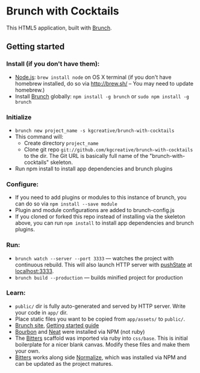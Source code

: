 # Brunch with Cocktails

This HTML5 application, built with [Brunch](http://brunch.io).

## Getting started
### Install (if you don't have them):
* [Node.js](http://nodejs.org): `brew install node` on OS X terminal (if you don't have homebrew installed, do so via http://brew.sh/ – You may need to update homebrew.)
* Install [Brunch](http://brunch.io) globally: `npm install -g brunch` or `sudo npm install -g brunch`

### Initialize
* `brunch new project_name -s kgcreative/brunch-with-cocktails`
* This command will:
  * Create directory `project_name`
  * Clone git repo `git://github.com/kgcreative/brunch-with-cocktails` to the dir. The Git URL is basically full name of the "brunch-with-cocktails" skeleton.
 * Run npm install to install app dependencies and brunch plugins

### Configure:
* If you need to add plugins or modules to this instance of brunch, you can do so via `npm install --save module`
* Plugin and module configurations are added to brunch-config.js
* If you cloned or forked this repo instead of installing via the skeleton above, you can run `npm install` to install app dependencies and brunch plugins.

### Run:
* `brunch watch --server --port 3333` — watches the project with continuous rebuild. This will also launch HTTP server with [pushState](https://developer.mozilla.org/en-US/docs/Web/Guide/API/DOM/Manipulating_the_browser_history) at [localhost:3333](http://localhost:3333).
* `brunch build --production` — builds minified project for production

### Learn:
* `public/` dir is fully auto-generated and served by HTTP server.  Write your code in `app/` dir.
* Place static files you want to be copied from `app/assets/` to `public/`.
* [Brunch site](http://brunch.io), [Getting started guide](https://github.com/brunch/brunch-guide#readme)
* [Bourbon](http://bourbon.io]) and [Neat](http://neat.bourbon.io/) were installed via NPM (not ruby)
* The [Bitters](http://bitters.bourbon.io/) scaffold was imported via ruby into `css/base`. This is initial boilerplate for a nicer blank canvas. Modify these files and make them your own.
* [Bitters](http://bitters.bourbon.io/) works along side [Normalize](http://necolas.github.io/normalize.css/), which was installed via NPM and can be updated as the project matures.
